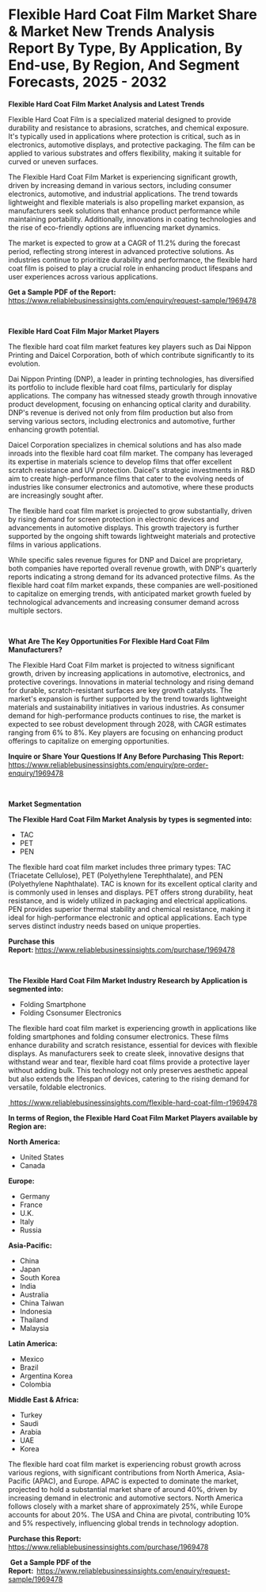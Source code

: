 <p><h1>Flexible Hard Coat Film Market Share & Market New Trends Analysis Report By Type, By Application, By End-use, By Region, And Segment Forecasts, 2025 - 2032</h1></p><p><strong>Flexible Hard Coat Film Market Analysis and Latest Trends</strong></p>
<p><p>Flexible Hard Coat Film is a specialized material designed to provide durability and resistance to abrasions, scratches, and chemical exposure. It's typically used in applications where protection is critical, such as in electronics, automotive displays, and protective packaging. The film can be applied to various substrates and offers flexibility, making it suitable for curved or uneven surfaces.</p><p>The Flexible Hard Coat Film Market is experiencing significant growth, driven by increasing demand in various sectors, including consumer electronics, automotive, and industrial applications. The trend towards lightweight and flexible materials is also propelling market expansion, as manufacturers seek solutions that enhance product performance while maintaining portability. Additionally, innovations in coating technologies and the rise of eco-friendly options are influencing market dynamics. </p><p>The market is expected to grow at a CAGR of 11.2% during the forecast period, reflecting strong interest in advanced protective solutions. As industries continue to prioritize durability and performance, the flexible hard coat film is poised to play a crucial role in enhancing product lifespans and user experiences across various applications.</p></p>
<p><strong>Get a Sample PDF of the Report:&nbsp;</strong> <a href="https://www.reliablebusinessinsights.com/enquiry/request-sample/1969478?utm_campaign=3578&utm_medium=2&utm_source=Github&utm_content=ia&utm_term=15042025&utm_id=flexible-hard-coat-film">https://www.reliablebusinessinsights.com/enquiry/request-sample/1969478</a></p>
<p>&nbsp;</p>
<p><strong>Flexible Hard Coat Film Major Market Players</strong></p>
<p><p>The flexible hard coat film market features key players such as Dai Nippon Printing and Daicel Corporation, both of which contribute significantly to its evolution. </p><p>Dai Nippon Printing (DNP), a leader in printing technologies, has diversified its portfolio to include flexible hard coat films, particularly for display applications. The company has witnessed steady growth through innovative product development, focusing on enhancing optical clarity and durability. DNP's revenue is derived not only from film production but also from serving various sectors, including electronics and automotive, further enhancing growth potential.</p><p>Daicel Corporation specializes in chemical solutions and has also made inroads into the flexible hard coat film market. The company has leveraged its expertise in materials science to develop films that offer excellent scratch resistance and UV protection. Daicel's strategic investments in R&D aim to create high-performance films that cater to the evolving needs of industries like consumer electronics and automotive, where these products are increasingly sought after.</p><p>The flexible hard coat film market is projected to grow substantially, driven by rising demand for screen protection in electronic devices and advancements in automotive displays. This growth trajectory is further supported by the ongoing shift towards lightweight materials and protective films in various applications.</p><p>While specific sales revenue figures for DNP and Daicel are proprietary, both companies have reported overall revenue growth, with DNP's quarterly reports indicating a strong demand for its advanced protective films. As the flexible hard coat film market expands, these companies are well-positioned to capitalize on emerging trends, with anticipated market growth fueled by technological advancements and increasing consumer demand across multiple sectors.</p></p>
<p>&nbsp;</p>
<p><strong>What Are The Key Opportunities For Flexible Hard Coat Film Manufacturers?</strong></p>
<p><p>The Flexible Hard Coat Film market is projected to witness significant growth, driven by increasing applications in automotive, electronics, and protective coverings. Innovations in material technology and rising demand for durable, scratch-resistant surfaces are key growth catalysts. The market's expansion is further supported by the trend towards lightweight materials and sustainability initiatives in various industries. As consumer demand for high-performance products continues to rise, the market is expected to see robust development through 2028, with CAGR estimates ranging from 6% to 8%. Key players are focusing on enhancing product offerings to capitalize on emerging opportunities.</p></p>
<p><strong>Inquire or Share Your Questions If Any Before Purchasing This Report:</strong> <a href="https://www.reliablebusinessinsights.com/enquiry/pre-order-enquiry/1969478?utm_campaign=3578&utm_medium=2&utm_source=Github&utm_content=ia&utm_term=15042025&utm_id=flexible-hard-coat-film">https://www.reliablebusinessinsights.com/enquiry/pre-order-enquiry/1969478</a></p>
<p>&nbsp;</p>
<p><strong>Market Segmentation</strong></p>
<p><strong>The Flexible Hard Coat Film Market Analysis by types is segmented into:</strong></p>
<p><ul><li>TAC</li><li>PET</li><li>PEN</li></ul></p>
<p><p>The flexible hard coat film market includes three primary types: TAC (Triacetate Cellulose), PET (Polyethylene Terephthalate), and PEN (Polyethylene Naphthalate). TAC is known for its excellent optical clarity and is commonly used in lenses and displays. PET offers strong durability, heat resistance, and is widely utilized in packaging and electrical applications. PEN provides superior thermal stability and chemical resistance, making it ideal for high-performance electronic and optical applications. Each type serves distinct industry needs based on unique properties.</p></p>
<p><strong>Purchase this Report:&nbsp;</strong><a href="https://www.reliablebusinessinsights.com/purchase/1969478?utm_campaign=3578&utm_medium=2&utm_source=Github&utm_content=ia&utm_term=15042025&utm_id=flexible-hard-coat-film">https://www.reliablebusinessinsights.com/purchase/1969478</a></p>
<p>&nbsp;</p>
<p><strong>The Flexible Hard Coat Film Market Industry Research by Application is segmented into:</strong></p>
<p><ul><li>Folding Smartphone</li><li>Folding Csonsumer Electronics</li></ul></p>
<p><p>The flexible hard coat film market is experiencing growth in applications like folding smartphones and folding consumer electronics. These films enhance durability and scratch resistance, essential for devices with flexible displays. As manufacturers seek to create sleek, innovative designs that withstand wear and tear, flexible hard coat films provide a protective layer without adding bulk. This technology not only preserves aesthetic appeal but also extends the lifespan of devices, catering to the rising demand for versatile, foldable electronics.</p></p>
<p><a href="https://www.reliablebusinessinsights.com/flexible-hard-coat-film-r1969478?utm_campaign=3578&utm_medium=2&utm_source=Github&utm_content=ia&utm_term=15042025&utm_id=flexible-hard-coat-film">&nbsp;https://www.reliablebusinessinsights.com/flexible-hard-coat-film-r1969478</a></p>
<p><strong>In terms of Region, the Flexible Hard Coat Film Market Players available by Region are:</strong></p>
<p>
    <p> <strong> North America: </strong>
        <ul>
            <li>United States</li>
            <li>Canada</li>
        </ul>
        </p> 
    <p> <strong> Europe: </strong>
        <ul>
            <li>Germany</li>
            <li>France</li>
            <li>U.K.</li>
            <li>Italy</li>
            <li>Russia</li>
        </ul>
        </p> 
    <p> <strong> Asia-Pacific: </strong>
        <ul>
            <li>China</li>
            <li>Japan</li>
            <li>South Korea</li>
            <li>India</li>
            <li>Australia</li>
            <li>China Taiwan</li>
            <li>Indonesia</li>
            <li>Thailand</li>
            <li>Malaysia</li>
        </ul>
        </p> 
    <p> <strong> Latin America: </strong>
        <ul>
            <li>Mexico</li>
            <li>Brazil</li>
            <li>Argentina Korea</li>
            <li>Colombia</li>
        </ul>
        </p> 
    <p> <strong> Middle East & Africa: </strong>
        <ul>
            <li>Turkey</li>
            <li>Saudi</li>
            <li>Arabia</li>
            <li>UAE</li>
            <li>Korea</li>
        </ul>
    </p>
    </p>
<p><p>The flexible hard coat film market is experiencing robust growth across various regions, with significant contributions from North America, Asia-Pacific (APAC), and Europe. APAC is expected to dominate the market, projected to hold a substantial market share of around 40%, driven by increasing demand in electronic and automotive sectors. North America follows closely with a market share of approximately 25%, while Europe accounts for about 20%. The USA and China are pivotal, contributing 10% and 5% respectively, influencing global trends in technology adoption.</p></p>
<p><strong>Purchase this Report: </strong><a href="https://www.reliablebusinessinsights.com/purchase/1969478?utm_campaign=3578&utm_medium=2&utm_source=Github&utm_content=ia&utm_term=15042025&utm_id=flexible-hard-coat-film">https://www.reliablebusinessinsights.com/purchase/1969478</a></p>
<p>&nbsp;<strong>Get a Sample PDF of the Report:&nbsp;&nbsp;</strong><a href="https://www.reliablebusinessinsights.com/enquiry/request-sample/1969478?utm_campaign=3578&utm_medium=2&utm_source=Github&utm_content=ia&utm_term=15042025&utm_id=flexible-hard-coat-film">https://www.reliablebusinessinsights.com/enquiry/request-sample/1969478</a></p>
<p><strong></strong></p>
<p><p></p><p></p><p></p></p>